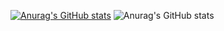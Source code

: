 [![Anurag's GitHub stats](https://github-readme-stats.vercel.app/api?username=Semi-koron&show_icons=true&theme=tokyonight)](https://github.com/anuraghazra/github-readme-stats)
![Anurag's GitHub stats](https://github-readme-stats.vercel.app/api?username=u5u5u5u&show_icons=true)
